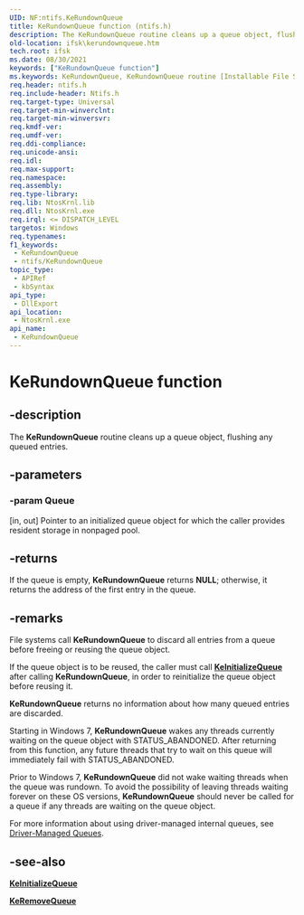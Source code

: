 ```yaml
---
UID: NF:ntifs.KeRundownQueue
title: KeRundownQueue function (ntifs.h)
description: The KeRundownQueue routine cleans up a queue object, flushing any queued entries.
old-location: ifsk\kerundownqueue.htm
tech.root: ifsk
ms.date: 08/30/2021
keywords: ["KeRundownQueue function"]
ms.keywords: KeRundownQueue, KeRundownQueue routine [Installable File System Drivers], ifsk.kerundownqueue, keref_d1ad3c47-a2e8-40d9-b59d-bcedd6e4314a.xml, ntifs/KeRundownQueue
req.header: ntifs.h
req.include-header: Ntifs.h
req.target-type: Universal
req.target-min-winverclnt: 
req.target-min-winversvr: 
req.kmdf-ver: 
req.umdf-ver: 
req.ddi-compliance: 
req.unicode-ansi: 
req.idl: 
req.max-support: 
req.namespace: 
req.assembly: 
req.type-library: 
req.lib: NtosKrnl.lib
req.dll: NtosKrnl.exe
req.irql: <= DISPATCH_LEVEL
targetos: Windows
req.typenames: 
f1_keywords:
 - KeRundownQueue
 - ntifs/KeRundownQueue
topic_type:
 - APIRef
 - kbSyntax
api_type:
 - DllExport
api_location:
 - NtosKrnl.exe
api_name:
 - KeRundownQueue
---
```


# KeRundownQueue function

## -description

The **KeRundownQueue** routine cleans up a queue object, flushing any queued entries.

## -parameters

### -param Queue

[in, out] Pointer to an initialized queue object for which the caller provides resident storage in nonpaged pool.

## -returns

If the queue is empty, **KeRundownQueue** returns **NULL**; otherwise, it returns the address of the first entry in the queue.

## -remarks

File systems call **KeRundownQueue** to discard all entries from a queue before freeing or reusing the queue object.

If the queue object is to be reused, the caller must call [**KeInitializeQueue**](nf-ntifs-keinitializequeue.md) after calling **KeRundownQueue**, in order to reinitialize the queue object before reusing it.

**KeRundownQueue** returns no information about how many queued entries are discarded.

Starting in Windows 7, **KeRundownQueue** wakes any threads currently waiting on the queue object with STATUS_ABANDONED. After returning from this function, any future threads that try to wait on this queue will immediately fail with STATUS_ABANDONED.

Prior to Windows 7, **KeRundownQueue** did not wake waiting threads when the queue was rundown. To avoid the possibility of leaving threads waiting forever on these OS versions, **KeRundownQueue** should never be called for a queue if any threads are waiting on the queue object.

For more information about using driver-managed internal queues, see [Driver-Managed Queues](../_kernel/index.md#driver-managed-queues).

## -see-also

[**KeInitializeQueue**](nf-ntifs-keinitializequeue.md)

[**KeRemoveQueue**](nf-ntifs-keremovequeue.md)